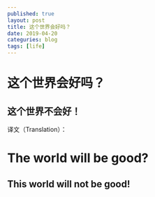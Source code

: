 ```yaml
---
published: true
layout: post
title: 这个世界会好吗？
date: 2019-04-20
categuries: blog
tags: [life]
---
```

# 这个世界会好吗？
## 这个世界不会好！

译文（Translation）：

# The world will be good?
## This world will not be good!